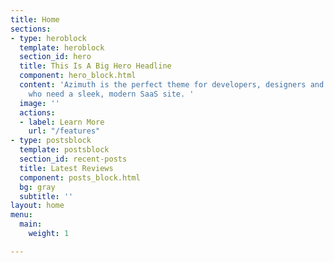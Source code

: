 ```yaml
---
title: Home
sections:
- type: heroblock
  template: heroblock
  section_id: hero
  title: This Is A Big Hero Headline
  component: hero_block.html
  content: 'Azimuth is the perfect theme for developers, designers and entrepreneurs
    who need a sleek, modern SaaS site. '
  image: ''
  actions:
  - label: Learn More
    url: "/features"
- type: postsblock
  template: postsblock
  section_id: recent-posts
  title: Latest Reviews
  component: posts_block.html
  bg: gray
  subtitle: ''
layout: home
menu:
  main:
    weight: 1

---
```

